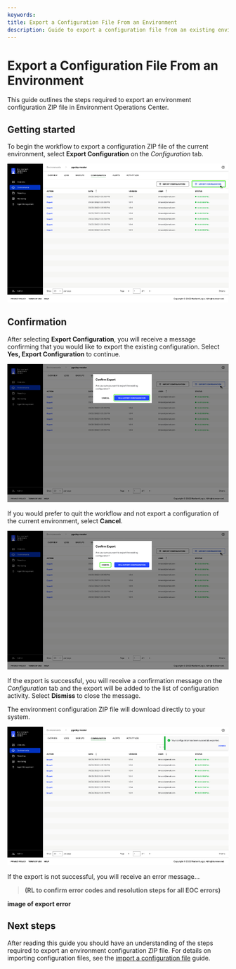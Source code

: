 ```yaml
---
keywords:
title: Export a Configuration File From an Environment
description: Guide to export a configuration file from an existing environment
---
```

# Export a Configuration File From an Environment

This guide outlines the steps required to export an environment configuration ZIP file in Environment Operations Center.

## Getting started

To begin the workflow to export a configuration ZIP file of the current environment, select **Export Configuration** on the *Configuration* tab.

![image description](images/export-select.png)

## Confirmation

After selecting **Export Configuration**, you will receive a message confirming that you would like to export the existing configuration. Select **Yes, Export Configuration** to continue.

![image description](images/export-confirm.png)

If you would prefer to quit the workflow and not export a configuration of the current environment, select **Cancel**.

![image description](images/export-cancel.png)

If the export is successful, you will receive a confirmation message on the *Configuration* tab and the export will be added to the list of configuration activity. Select **Dismiss** to close the message.

The environment configuration ZIP file will download directly to your system.

![image description](images/export-success.png)

If the export is not successful, you will receive an error message... 

> **(RL to confirm error codes and resolution steps for all EOC errors)**

**image of export error**

## Next steps

After reading this guide you should have an understanding of the steps required to export an environment configuration ZIP file. For details on importing configuration files, see the [import a configuration file](../environment-overview/import-configuration-file.md) guide.

